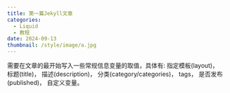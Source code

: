 ```yaml
---
title: 第一篇Jekyll文章
categories:
  - Liquid
  - 教程
date: 2024-09-13
thumbnail: /style/image/a.jpg
---
```



需要在文章的最开始写入一些常规信息变量的取值，具体有:
指定模板(layout)， 
标题(title)， 
描述(description)， 
分类(category/categories)，
tags， 
是否发布(published)， 
自定义变量。

